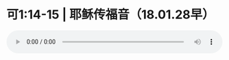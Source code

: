 # 可1:14-15 | 耶稣传福音（18.01.28早）

<audio style="width: 100%;" preload="false" controls controlslist="nodownload"><source src="//cdn.simai.ml/audio/mp3/old/20963.mp3" type="audio/mpeg">Your browser does not support the audio element.</audio>


